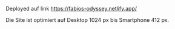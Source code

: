 Deployed auf link https://fabios-odyssey.netlify.app/

Die Site ist optimiert auf Desktop 1024 px bis Smartphone 412 px.
